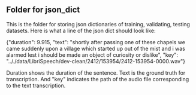 ## Folder for json_dict

This is the folder for storing json dictionaries of training, validating, testing datasets. Here is what a line of the json dict should look like:

{"duration": 9.915, "text": "shortly after passing one of these chapels we came suddenly upon a village which started up out of the mist and i was alarmed lest i should be made an object of curiosity or dislike", "key": ".././data/LibriSpeech/dev-clean/2412/153954/2412-153954-0000.wav"}


Duration shows the duration of the sentence. Text is the ground truth for transcription. And "key" indicates the path of the audio file corresponding to the text transcription. 
